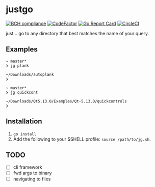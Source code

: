# justgo
[![BCH compliance](https://bettercodehub.com/edge/badge/mattlemmone/justgo?branch=master)](https://bettercodehub.com/)
[![CodeFactor](https://www.codefactor.io/repository/github/mattlemmone/justgo/badge)](https://www.codefactor.io/repository/github/mattlemmone/justgo)
[![Go Report Card](https://goreportcard.com/badge/github.com/mattlemmone/justgo)](https://goreportcard.com/report/github.com/mattlemmone/justgo)
[![CircleCI](https://circleci.com/gh/mattlemmone/justgo.svg?style=svg)](https://circleci.com/gh/mattlemmone/justgo)

just... go to any directory that best matches the name of your query.

## Examples
```
~ master*
❯ jg plank

~/Downloads/autoplank 
❯
```

```
~ master*
❯ jg quickcont

~/Downloads/Qt5.13.0/Examples/Qt-5.13.0/quickcontrols
❯ 
```

## Installation
1. `go install`
2. Add the following to your $SHELL profile: `source /path/to/jg.sh`.

## TODO
- [ ] cli framework
- [ ] fwd args to binary
- [ ] navigating to files
